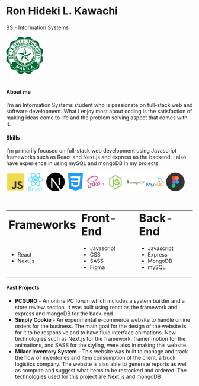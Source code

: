 <h1>Ron Hideki L. Kawachi </h1>
<span>BS - Information Systems</span>
<br></br>
<a href="https://www.dlsu.edu.ph/"><img id="dlsu" src="./Resources/DLSU.png" alt="DLSU logo" width="100px"></img><a>
<br></br>

<h4>
  About me
</h4>
<span>
I'm an Information Systems student who is passionate on full-stack web and software development.  What I enjoy most about coding is the satisfaction of making ideas come to life and the problem solving aspect that comes with it.
</span>

<h4>
  Skills
</h4>
<span>
I'm primarily focused on full-stack web development using Javascript frameworks such as React and Next.js and express as the backend.  I also have experience in using mySQL and mongoDB in my projects.
</span>
<br></br>
<div>
  <img width="50px" alt="Javascript" src="./Resources/javascript.png"></img>
  <img width="50px" alt="React" src="./Resources/react.png"></img>
  <img width="50px" alt="Next.js" src="./Resources/nextjs.png"></img>
  <img width="50px" alt="CSS" src="./Resources/css.png"></img>
  <img width="50px" alt="Sass" src="./Resources/sass.png"></img>
  <img width="50px" alt="Express" src="./Resources/express.png"></img>
  <img width="50px" alt="MongoDB" src="./Resources/mongodb.png"></img>
  <img width="50px" alt="mySQL" src="./Resources/mysql.png"></img>
  <img width="50px" alt="figma" src="./Resources/figma.png"></img>
</div>
<br></br>
<table>
 <tr>
    <td><b style="font-size:30px">Frameworks</b></td>
    <td><b style="font-size:30px">Front-End</b></td>
   <td><b style="font-size:30px">Back-End</b></td>
 </tr>
 <tr>
    <td>
      <ul>
        <li>React</li>
        <li>Next.js</li>
      </ul>
   </td>
    <td>
      <ul>
        <li>Javascript</li>
        <li>CSS</li>
        <li>SASS</li>
        <li>Figma</li>
      </ul>
   </td>
   <td>
      <ul>
        <li>Javascript</li>
        <li>Express</li>
        <li>MongoDB</li>
        <li>mySQL</li>
      </ul>
   </td>
 </tr>
</table>

<h4>Past Projects</h4>
<ul>
  <li><strong>PCGURO</strong> <span> - An online PC forum which includes a system builder and a store review section.  It was built using react as the framework and express and mongoDB for the back-end</span>
  </li>
   <li><strong>Simply Cookie</strong> <span> - An experimental e-commerce website to handle online orders for the business.  The main goal for the design of the website is for it to be responsive and to have fluid interface animations.  New technologies such as Next.js for the framework, framer motion for the animations, and SASS for the styling, were also in making this website.</span>
  </li>
   <li><strong>Milaor Inventory System</strong> <span> - This website was built to manage and track the flow of inventories and item consumption of the client, a truck logistics company.  The website is also able to generate reports as well as compute and suggest what items to be restocked and ordered.  The technologies used for this project are Next.js and mongoDB</span>
  </li>
</ul>
